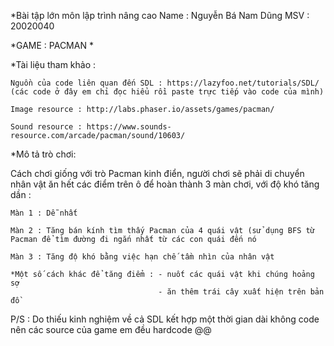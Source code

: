*Bài tập lớn môn lập trình nâng cao 
  Name : Nguyễn Bá Nam Dũng
  MSV : 20020040 

*GAME : PACMAN
*

*Tài liệu tham khảo :

    Nguồn của code liên quan đến SDL : https://lazyfoo.net/tutorials/SDL/ (các code ở đây em chỉ đọc hiểu rồi paste trực tiếp vào code của mình)

    Image resource : http://labs.phaser.io/assets/games/pacman/ 

    Sound resource : https://www.sounds-resource.com/arcade/pacman/sound/10603/

*Mô tả trò chơi:
 
Cách chơi giống với trò Pacman kinh điển, người chơi sẽ phải di chuyển nhân vật ăn hết các điểm trên ô để hoàn thành 3 màn chơi, với độ khó tăng dần :
  
    Màn 1 : Dễ nhất
    
    Màn 2 : Tăng bán kính tìm thấy Pacman của 4 quái vật (sử dụng BFS từ Pacman để tìm đường đi ngắn nhất từ các con quái đến nó
    
    Màn 3 : Tăng độ khó bằng việc hạn chế tầm nhìn của nhân vật
    
    *Một số cách khác để tăng điểm : - nuốt các quái vật khi chúng hoảng sợ
                                     - ăn thêm trái cây xuất hiện trên bản đồ
    
    
P/S : Do thiếu kinh nghiệm về cả SDL kết hợp một thời gian dài không code nên các source của game em đều hardcode @@ 
